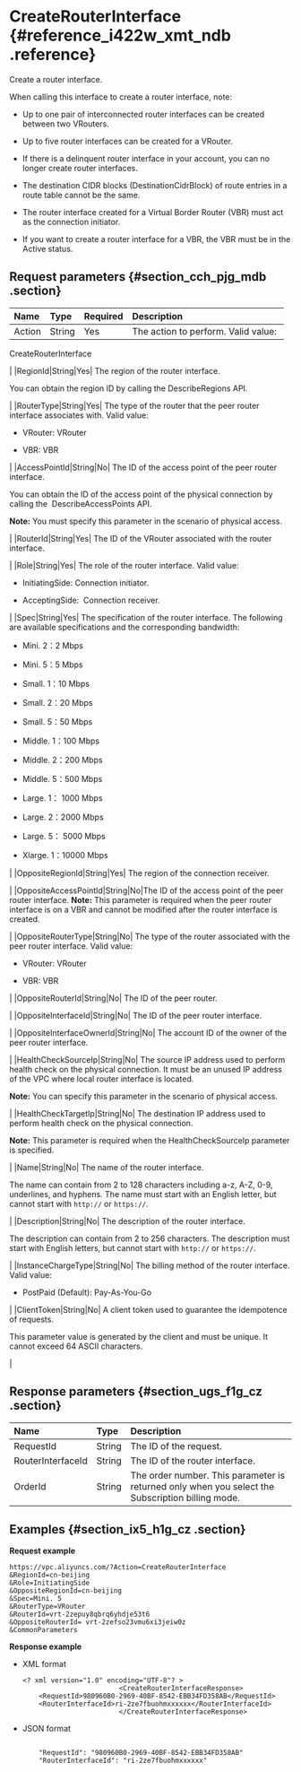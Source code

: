 # CreateRouterInterface {#reference_i422w_xmt_ndb .reference}

Create a router interface.

When calling this interface to create a router interface, note:

-   Up to one pair of interconnected router interfaces can be created between two VRouters.

-   Up to five router interfaces can be created for a VRouter.

-   If there is a delinquent router interface in your account, you can no longer create router interfaces.

-   The destination CIDR blocks \(DestinationCidrBlock\) of route entries in a route table cannot be the same.

-   The router interface created for a Virtual Border Router \(VBR\) must act as the connection initiator.

-   If you want to create a router interface for a VBR, the VBR must be in the Active status.

## Request parameters {#section_cch_pjg_mdb .section}

|Name|Type|Required|Description|
|:---|:---|:-------|:----------|
|Action|String|Yes| The action to perform. Valid value: 

 CreateRouterInterface

 |
|RegionId|String|Yes| The region of the router interface.

 You can obtain the region ID by calling the DescribeRegions API.

 |
|RouterType|String|Yes| The type of the router that the peer router interface associates with. Valid value:

 -   VRouter: VRouter

-   VBR: VBR


 |
|AccessPointId|String|No| The ID of the access point of the peer router interface.

 You can obtain the ID of the access point of the physical connection by calling the  DescribeAccessPoints API.

 **Note:** You must specify this parameter in the scenario of physical access.

 |
|RouterId|String|Yes| The ID of the VRouter associated with the router interface.

 |
|Role|String|Yes| The role of the router interface. Valid value:

 -   InitiatingSide: Connection initiator.

-   AcceptingSide:  Connection receiver.


 |
|Spec|String|Yes| The specification of the router interface. The following are available specifications and the corresponding bandwidth:

 -   Mini. 2：2 Mbps

-   Mini. 5：5 Mbps

-   Small. 1：10 Mbps

-   Small. 2：20 Mbps

-   Small. 5：50 Mbps

-   Middle. 1：100 Mbps

-   Middle. 2：200 Mbps

-   Middle. 5：500 Mbps

-   Large. 1： 1000 Mbps

-   Large. 2：2000 Mbps

-   Large. 5： 5000 Mbps

-   Xlarge. 1：10000 Mbps


 |
|OppositeRegionId|String|Yes| The region of the connection receiver.

 |
|OppositeAccessPointId|String|No|The ID of the access point of the peer router interface. **Note:** This parameter is required when the peer router interface is on a VBR and cannot be modified after the router interface is created.

|
|OppositeRouterType|String|No| The type of the router associated with the peer router interface. Valid value:

 -   VRouter: VRouter

-   VBR: VBR


 |
|OppositeRouterId|String|No| The ID of the peer router.

 |
|OppositeInterfaceId|String|No| The ID of the peer router interface.

 |
|OppositeInterfaceOwnerId|String|No| The account ID of the owner of the peer router interface.

 |
|HealthCheckSourceIp|String|No| The source IP address used to perform health check on the physical connection. It must be an unused IP address of the VPC where local router interface is located.

 **Note:** You can specify this parameter in the scenario of physical access.

 |
|HealthCheckTargetIp|String|No| The destination IP address used to perform health check on the physical connection.

 **Note:** This parameter is required when the HealthCheckSourceIp parameter is specified.

 |
|Name|String|No| The name of the router interface.

 The name can contain from 2 to 128 characters including a-z, A-Z, 0-9, underlines, and hyphens. The name must start with an English letter, but cannot start with `http://` or `https://`.

 |
|Description|String|No| The description of the router interface.

 The description can contain from 2 to 256 characters. The description must start with English letters, but cannot start with `http://` or `https://`.

 |
|InstanceChargeType|String|No| The billing method of the router interface. Valid value:

 -   PostPaid \(Default\): Pay-As-You-Go


 |
|ClientToken|String|No| A client token used to guarantee the idempotence of requests. 

 This parameter value is generated by the client and must be unique. It cannot exceed 64 ASCII characters.

 |

## Response parameters {#section_ugs_f1g_cz .section}

|Name|Type|Description|
|:---|:---|:----------|
|RequestId|String|The ID of the request.|
|RouterInterfaceId|String|The ID of the router interface.|
|OrderId|String|The order number. This parameter is returned only when you select the Subscription billing mode.|

## Examples {#section_ix5_h1g_cz .section}

**Request example**

``` {#createVPCpub}
https://vpc.aliyuncs.com/?Action=CreateRouterInterface
&RegionId=cn-beijing
&Role=InitiatingSide
&OppositeRegionId=cn-beijing
&Spec=Mini. 5
&RouterType=VRouter
&RouterId=vrt-2zepuy8qbrq6yhdje53t6
&OppositeRouterId= vrt-2zefso23vmu6xi3jeiw0z
&CommonParameters
```

**Response example**

-   XML format

    ```
    <? xml version="1.0" encoding="UTF-8"? >
                            <CreateRouterInterfaceResponse>
        <RequestId>980960B0-2969-40BF-8542-EBB34FD358AB</RequestId>
        <RouterInterfaceId>ri-2ze7fbuohmxxxxxx</RouterInterfaceId>
                            </CreateRouterInterfaceResponse>
    ```

-   JSON format

    ```
     
        "RequestId": "980960B0-2969-40BF-8542-EBB34FD358AB"
        "RouterInterfaceId": "ri-2ze7fbuohmxxxxxx"
    
    ```


